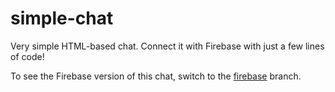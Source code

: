 # simple-chat

Very simple HTML-based chat. Connect it with Firebase with just a few lines of code!

To see the Firebase version of this chat, switch to the [firebase](https://github.com/urish/simple-chat/tree/firebase) branch.
